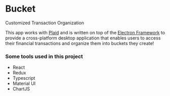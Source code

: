 # Bucket
Customized Transaction Organization

This app works with [Plaid](https://plaid.com/) and is written on top of the [Electron Framework](https://www.electronjs.org/) to provide a cross-platform desktop application that enables users to access their financial transactions and organize them into buckets they create!

### Some tools used in this project
- React
- Redux
- Typescript
- Material UI
- ChartJS
